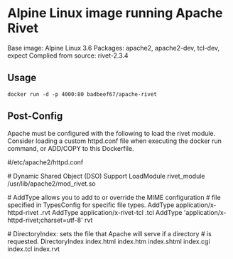 # Alpine Linux image running Apache Rivet

Base image: Alpine Linux 3.6
Packages: apache2, apache2-dev, tcl-dev, expect
Complied from source: rivet-2.3.4

## Usage
`docker run -d -p 4000:80 badbeef67/apache-rivet`

## Post-Config
Apache must be configured with the following to load the rivet module. Consider loading a custom httpd.conf file when executing the docker run command, or ADD/COPY to this Dockerfile.

\#/etc/apache2/httpd.conf

\# Dynamic Shared Object (DSO) Support
LoadModule rivet_module	/usr/lib/apache2/mod_rivet.so

\# AddType allows you to add to or override the MIME configuration
\# file specified in TypesConfig for specific file types.
AddType application/x-httpd-rivet .rvt
AddType application/x-rivet-tcl .tcl
AddType 'application/x-httpd-rivet;charset=utf-8' rvt

\# DirectoryIndex: sets the file that Apache will serve if a directory
\# is requested.
DirectoryIndex index.html index.htm index.shtml index.cgi index.tcl index.rvt
